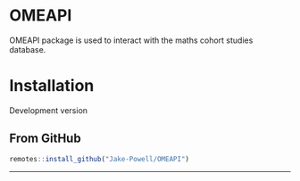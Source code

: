 
<!-- README.md is generated from README.Rmd. Please edit that file -->

# OMEAPI

<!-- badges: start -->
<!-- badges: end -->

OMEAPI package is used to interact with the maths cohort studies
database.

# Installation

Development version

## From GitHub

``` r
remotes::install_github("Jake-Powell/OMEAPI")
```

------------------------------------------------------------------------
